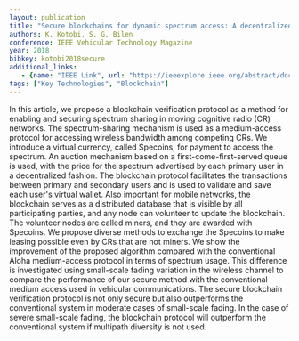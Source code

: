 ```yaml
---
layout: publication
title: "Secure blockchains for dynamic spectrum access: A decentralized database in moving cognitive radio networks enhances security and user access"
authors: K. Kotobi, S. G. Bilen
conference: IEEE Vehicular Technology Magazine
year: 2018
bibkey: kotobi2018secure
additional_links:
   - {name: "IEEE Link", url: "https://ieeexplore.ieee.org/abstract/document/8269834"}
tags: ["Key Technologies", "Blockchain"]
---
```

In this article, we propose a blockchain verification protocol as a method for enabling and securing spectrum sharing in moving cognitive radio (CR) networks. The spectrum-sharing mechanism is used as a medium-access protocol for accessing wireless bandwidth among competing CRs. We introduce a virtual currency, called Specoins, for payment to access the spectrum. An auction mechanism based on a first-come-first-served queue is used, with the price for the spectrum advertised by each primary user in a decentralized fashion. The blockchain protocol facilitates the transactions between primary and secondary users and is used to validate and save each user's virtual wallet. Also important for mobile networks, the blockchain serves as a distributed database that is visible by all participating parties, and any node can volunteer to update the blockchain. The volunteer nodes are called miners, and they are awarded with Specoins. We propose diverse methods to exchange the Specoins to make leasing possible even by CRs that are not miners. We show the improvement of the proposed algorithm compared with the conventional Aloha medium-access protocol in terms of spectrum usage. This difference is investigated using small-scale fading variation in the wireless channel to compare the performance of our secure method with the conventional medium access used in vehicular communications. The secure blockchain verification protocol is not only secure but also outperforms the conventional system in moderate cases of small-scale fading. In the case of severe small-scale fading, the blockchain protocol will outperform the conventional system if multipath diversity is not used.
